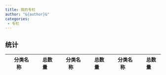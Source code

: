 ```yaml
---
title: 我的专栏
author: "&{author}&"
categories: 
 - 专栏
---
```

## 统计

| 　分类名称　 | 　总数量　 | 　分类名称　 | 　总数量　 |　分类名称　 | 　总数量　 |
| ------------ | ---------- | ---------- | ---------- | ---------- | ---------- |
